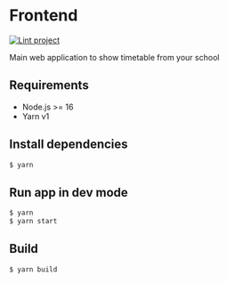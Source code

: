 # Frontend

[![Lint project](https://github.com/VulderApp/Frontend/actions/workflows/lint.yml/badge.svg)](https://github.com/VulderApp/Frontend/actions/workflows/lint.yml)

Main web application to show timetable from your school

## Requirements

* Node.js >= 16
* Yarn v1

## Install dependencies

```bash
$ yarn
```

## Run app in dev mode

```bash
$ yarn
$ yarn start
```

## Build

```bash
$ yarn build
```
